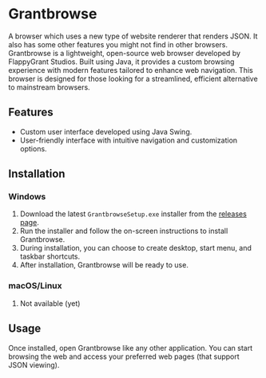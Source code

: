 # Grantbrowse
A browser which uses a new type of website renderer that renders JSON. It also has some other features you might not find in other browsers.
Grantbrowse is a lightweight, open-source web browser developed by FlappyGrant Studios. Built using Java, it provides a custom browsing experience with modern features tailored to enhance web navigation. This browser is designed for those looking for a streamlined, efficient alternative to mainstream browsers.

## Features
- Custom user interface developed using Java Swing.
- User-friendly interface with intuitive navigation and customization options.

## Installation

### Windows
1. Download the latest `GrantbrowseSetup.exe` installer from the [releases page](https://github.com/boyninja1555/grantbrowse/releases).
2. Run the installer and follow the on-screen instructions to install Grantbrowse.
3. During installation, you can choose to create desktop, start menu, and taskbar shortcuts.
4. After installation, Grantbrowse will be ready to use.

### macOS/Linux
1. Not available (yet)

## Usage
Once installed, open Grantbrowse like any other application. You can start browsing the web and access your preferred web pages (that support JSON viewing).
